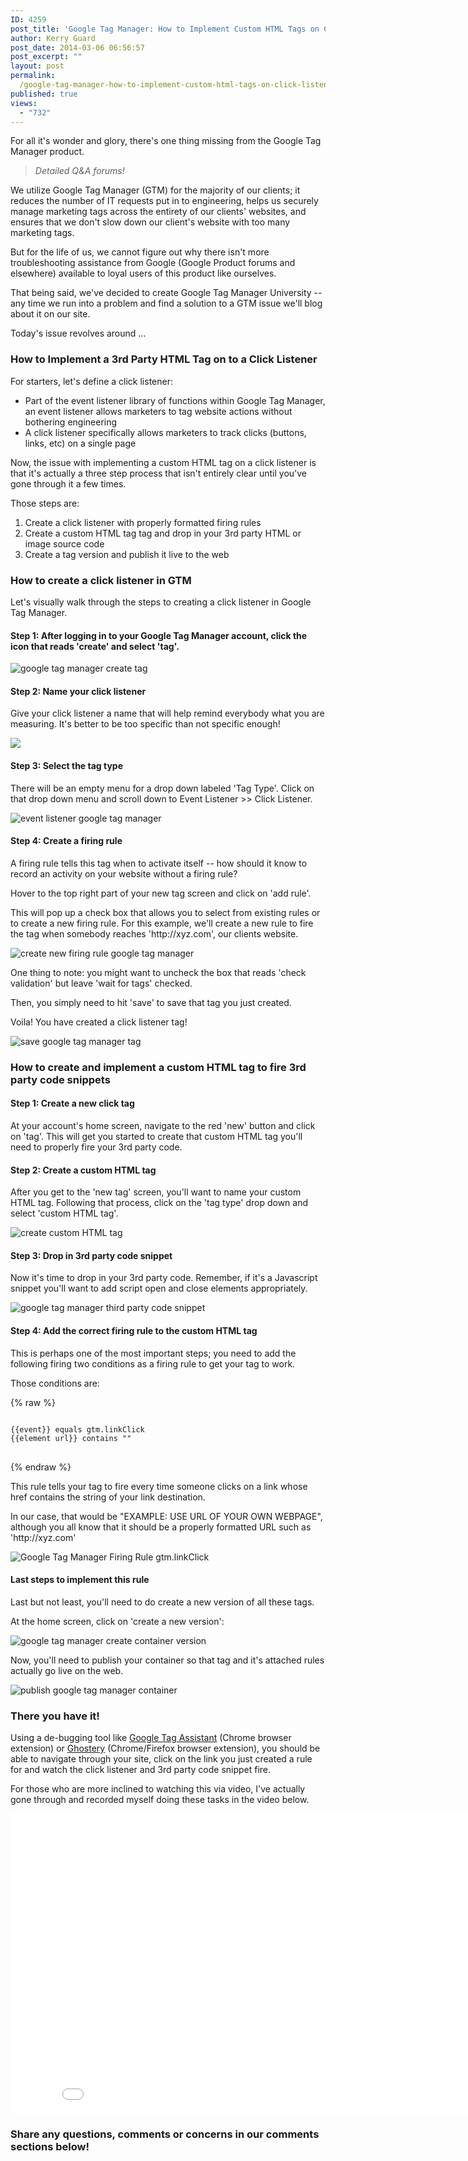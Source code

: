 ```yaml
---
ID: 4259
post_title: 'Google Tag Manager: How to Implement Custom HTML Tags on Click Listeners'
author: Kerry Guard
post_date: 2014-03-06 06:56:57
post_excerpt: ""
layout: post
permalink:
  /google-tag-manager-how-to-implement-custom-html-tags-on-click-listeners/
published: true
views:
  - "732"
---
```

<p>For all it's wonder and glory, there's one thing missing from the Google Tag Manager product.</p>

<blockquote><em>Detailed Q&A forums!</em></blockquote>

<p>We utilize Google Tag Manager (GTM) for the majority of our clients; it reduces the number of IT requests put in to engineering, helps us securely manage marketing tags across the entirety of our clients' websites, and ensures that we don't slow down our client's website with too many marketing tags.</p>

<p>But for the life of us, we cannot figure out why there isn't more troubleshooting assistance from Google (Google Product forums and elsewhere) available to loyal users of this product like ourselves.</p>

<!--more-->

<p>That being said, we've decided to create Google Tag Manager University -- any time we run into a problem and find a solution to a GTM issue we'll blog about it on our site.</p>

<p>Today's issue revolves around ...</p>

<h3>How to Implement a 3rd Party HTML Tag on to a Click Listener</h3>

<p>For starters, let's define a click listener:</p>

<ul>
	<li>Part of the event listener library of functions within Google Tag Manager, an event listener allows marketers to tag website actions without bothering engineering</li>
	<li>A click listener specifically allows marketers to track clicks (buttons, links, etc) on a single page</li>
</ul>

<p>Now, the issue with implementing a custom HTML tag on a click listener is that it's actually a three step process that isn't entirely clear until you've gone through it a few times.</p>

<p>Those steps are:</p>

<ol>
	<li>Create a click listener with properly formatted firing rules</li>
	<li>Create a custom HTML tag tag and drop in your 3rd party HTML or image source code</li>
	<li>Create a tag version and publish it live to the web</li>
</ol>

<h3>How to create a click listener in GTM</h3>

<p>Let's visually walk through the steps to creating a click listener in Google Tag Manager.</p>

<H4>Step 1: After logging in to your Google Tag Manager account, click the icon that reads 'create' and select 'tag'.</h4>

<img src="http://mkgmediagroup.com/wp-content/uploads/2014/03/1.-1.2-google-tag-manager-create-tag.png" alt="google tag manager create tag"/>

<h4>Step 2: Name your click listener</h4>

<p>Give your click listener a name that will help remind everybody what you are measuring. It's better to be too specific than not specific enough!</p>

<img src="http://mkgmediagroup.com/wp-content/uploads/2014/03/name-click-listener-event-listener-tag-google-tag-manager.png"/>

<h4>Step 3: Select the tag type</h4>

<p>There will be an empty menu for a drop down labeled 'Tag Type'. Click on that drop down menu and scroll down to Event Listener >> Click Listener.</p>

<img src="http://mkgmediagroup.com/wp-content/uploads/2014/03/3-event-listener-google-tag-manager.png" alt="event listener google tag manager"/>

<h4>Step 4: Create a firing rule</h3>

<p>A firing rule tells this tag when to activate itself -- how should it know to record an activity on your website without a firing rule?</p>

<p>Hover to the top right part of your new tag screen and click on 'add rule'.</p>

<p>This will pop up a check box that allows you to select from existing rules or to create a new firing rule. For this example, we'll create a new rule to fire the tag when somebody reaches 'http://xyz.com', our clients website.</p>

<img src="http://mkgmediagroup.com/wp-content/uploads/2014/03/create-new-firing-rule-google-tag-manager.png" alt="create new firing rule google tag manager"/>

<p>One thing to note: you might want to uncheck the box that reads 'check validation' but leave 'wait for tags' checked.</p>

<p>Then, you simply need to hit 'save' to save that tag you just created.</p>

<p>Voila! You have created a click listener tag!</p>

<img src="http://mkgmediagroup.com/wp-content/uploads/2014/03/save-google-tag-manager-tag.png" alt="save google tag manager tag"/>

<h3>How to create and implement a custom HTML tag to fire 3rd party code snippets</h3>

<h4>Step 1: Create a new click tag</h4>

<p>At your account's home screen, navigate to the red 'new' button and click on 'tag'. This will get you started to create that custom HTML tag you'll need to properly fire your 3rd party code.</p>

<h4>Step 2: Create a custom HTML tag</h4>

<p>After you get to the 'new tag' screen, you'll want to name your custom HTML tag. Following that process, click on the 'tag type' drop down and select 'custom HTML tag'.</p>

<img src="http://mkgmediagroup.com/wp-content/uploads/2014/03/2.2-create-custom-HTML-tag.png" alt="create custom HTML tag"/>

<h4>Step 3: Drop in 3rd party code snippet</h4>

<p>Now it's time to drop in your 3rd party code. Remember, if it's a Javascript snippet you'll want to add script open and close elements appropriately.</p>

<img src="http://mkgmediagroup.com/wp-content/uploads/2014/03/step-3-drop-in-third-party-code-snippet.png" alt="google tag manager third party code snippet"/>

<h4>Step 4: Add the correct firing rule to the custom HTML tag</h4>

<p>This is perhaps one of the most important steps; you need to add the following firing two conditions as a firing rule to get your tag to work.</p>

<p>Those conditions are:</p>

{% raw %}
<pre>
<code>
{{event}} equals gtm.linkClick
{{element url}} contains "<EXAMPLE: USE URL OF YOUR OWN WEBPAGE>"
</code>
</pre>
{% endraw %}

<p>This rule tells your tag to fire every time someone clicks on a link whose href contains the string of your link destination.</p>

<p>In our case, that would be "EXAMPLE: USE URL OF YOUR OWN WEBPAGE", although you all know that it should be a properly formatted URL such as 'http://xyz.com'</p>

<img src="http://mkgmediagroup.com/wp-content/uploads/2014/03/step-4-create-firing-rule.png" alt="Google Tag Manager Firing Rule gtm.linkClick"/>


<h4>Last steps to implement this rule</h4>

<p>Last but not least, you'll need to do create a new version of all these tags.</p>

<p>At the home screen, click on 'create a new version':</p>

<img src="http://mkgmediagroup.com/wp-content/uploads/2014/03/google-tag-manager-create-container-version.png" alt="google tag manager create container version"/>

<p>Now, you'll need to publish your container so that tag and it's attached rules actually go live on the web.</p>

<img src="http://mkgmediagroup.com/wp-content/uploads/2014/03/7-publish-google-tag-manager-container.png" alt="publish google tag manager container"/>

<h3>There you have it!</h3>

<p>Using a de-bugging tool like <a href="https://chrome.google.com/webstore/detail/tag-assistant-by-google/kejbdjndbnbjgmefkgdddjlbokphdefk?hl=en" target="_blank">Google Tag Assistant</a> (Chrome browser extension) or <a href="https://www.ghostery.com/" target="_blank">Ghostery</a> (Chrome/Firefox browser extension), you should be able to navigate through your site, click on the link you just created a rule for and watch the click listener and 3rd party code snippet fire.</p>

<p>For those who are more inclined to watching this via video, I've actually gone through and recorded myself doing these tasks in the video below.</p>

<p><iframe width="853" height="480" src="//www.youtube.com/embed/AEtFV3Ipklw?rel=0" frameborder="0" allowfullscreen></iframe></p>

<h3>Share any questions, comments or concerns in our comments sections below!</h3>
